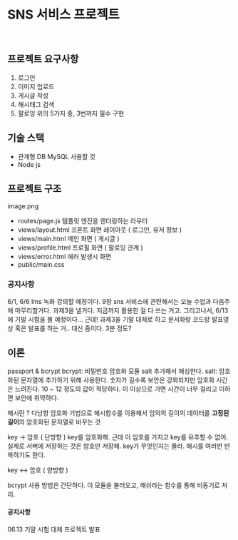 # SNS 서비스 프로젝트
<br>

## 프로젝트 요구사항
1. 로그인
2. 이미지 업로드
3. 게시글 작성
4. 해시태그 검색
5. 팔로잉
위의 5가지 중, 3번까지 필수 구현

## 기술 스택
- 관계형 DB MySQL 사용할 것
- Node js


## 프로젝트 구조
image.png
- routes/page.js 템플릿 엔진을 렌더링하는 라우터
- views/layout.html 프론트 화면 레이아웃 ( 로그인, 유저 정보 )
- views/main.html 메인 화면 ( 게시글 )
- views/profile.html 프로필 화면 ( 팔로잉 관계 )
- views/error.html 에러 발생시 화면
- public/main.css


### 공지사항
6/1, 6/6 lms 녹화 강의할 예정이다.
9장 sns 서비스에 관련해서는 오늘 수업과 다음주에 마무리할거다.
과제3을 낼거다.
지금까지 활용한 걸 다 쓰는 거고. 
그리고나서, 6/13에 기말 시험을 볼 예정이다...
근데! 과제3을 기말 대체로 하고 문서화랑 코드랑 발표영상 혹은 발표를 하는 거.. 대신 줌이다. 3분 정도?


## 이론
passport & bcrypt
bcrypt: 비밀번호 암호화 모듈
salt 추가해서 해싱한다.
salt: 암호화된 문자열에 추가하기 위해 사용한다. 숫자가 길수록 보안은 강화되지만 암호화 시간은 느려진다. 
10 ~ 12 정도의 값이 적당하다. 이 이상으로 가면 시간이 너무 걸리고 이하면 보안에 취약하다.

해시란 ?
다낭향 암호화 기법으로 해시함수를 이용해서 임의의 길이의 데이터를 **고정된 길이**의 암호화된 문자열로 바꾸는 것

key -> 암호 ( 단방향 )
key를 암호화해. 근데 이 암호를 가지고 key를 유추할 수 없어. 실제로 서버에 저장하는 것은 암호만 저장해.
key가 무엇인지는 몰라. 
해시를 여러번 반복하기도 한다. 

key <-> 암호 ( 양방향 )


bcrypt 사용 방법은 간단하다.
이 모듈을 불러오고, 해쉬라는 함수를 통해 비동기로 처리.

#### 공지사항
06.13 기말 시험 대체 프로젝트 발표
